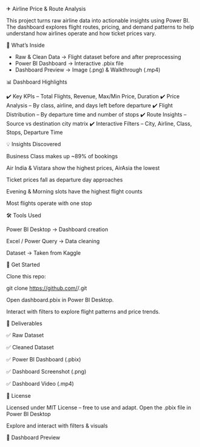 ✈ Airline Price & Route Analysis

This project turns raw airline data into actionable insights using Power BI. The dashboard explores flight routes, pricing, and demand patterns to help understand how airlines operate and how ticket prices vary.

🔎 What’s Inside  

- Raw & Clean Data → Flight dataset before and after preprocessing  
- Power BI Dashboard → Interactive .pbix file  
- Dashboard Preview → Image (.png) & Walkthrough (.mp4)  

📊 Dashboard Highlights

✔️ Key KPIs – Total Flights, Revenue, Max/Min Price, Duration
✔️ Price Analysis – By class, airline, and days left before departure
✔️ Flight Distribution – By departure time and number of stops
✔️ Route Insights – Source vs destination city matrix
✔️ Interactive Filters – City, Airline, Class, Stops, Departure Time

💡 Insights Discovered

Business Class makes up ~89% of bookings

Air India & Vistara show the highest prices, AirAsia the lowest

Ticket prices fall as departure day approaches

Evening & Morning slots have the highest flight counts

Most flights operate with one stop

🛠 Tools Used

Power BI Desktop → Dashboard creation

Excel / Power Query → Data cleaning

Dataset → Taken from Kaggle

🚀 Get Started

Clone this repo:

git clone https://github.com/<your-username>/<repo-name>.git


Open dashboard.pbix in Power BI Desktop.

Interact with filters to explore flight patterns and price trends.

📂 Deliverables

✅ Raw Dataset

✅ Cleaned Dataset

✅ Power BI Dashboard (.pbix)

✅ Dashboard Screenshot (.png)

✅ Dashboard Video (.mp4)

📜 License

Licensed under MIT License – free to use and adapt.
Open the .pbix file in Power BI Desktop

Explore and interact with filters & visuals

📸 Dashboard Preview
